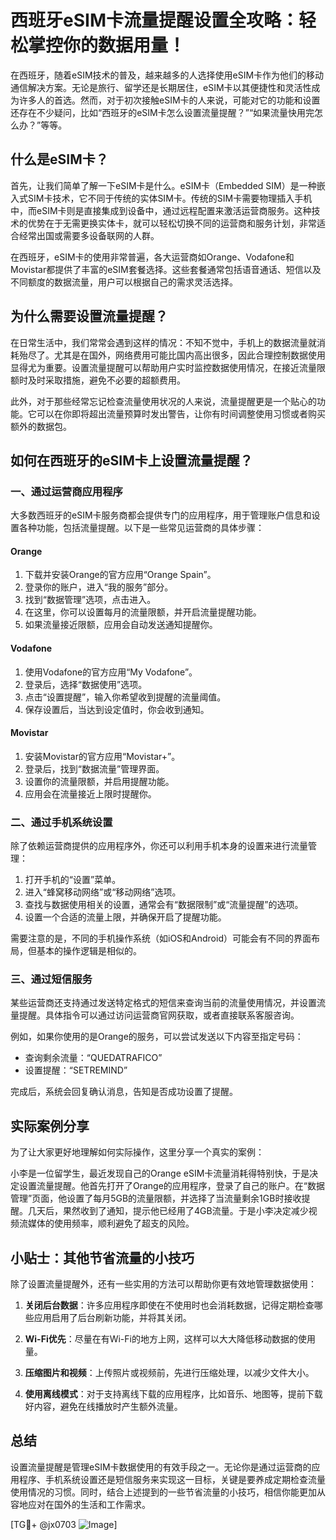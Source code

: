 # 西班牙eSIM卡流量提醒设置全攻略：轻松掌控你的数据用量！

在西班牙，随着eSIM技术的普及，越来越多的人选择使用eSIM卡作为他们的移动通信解决方案。无论是旅行、留学还是长期居住，eSIM卡以其便捷性和灵活性成为许多人的首选。然而，对于初次接触eSIM卡的人来说，可能对它的功能和设置还存在不少疑问，比如“西班牙的eSIM卡怎么设置流量提醒？”“如果流量快用完怎么办？”等等。

## 什么是eSIM卡？

首先，让我们简单了解一下eSIM卡是什么。eSIM卡（Embedded SIM）是一种嵌入式SIM卡技术，它不同于传统的实体SIM卡。传统的SIM卡需要物理插入手机中，而eSIM卡则是直接集成到设备中，通过远程配置来激活运营商服务。这种技术的优势在于无需更换实体卡，就可以轻松切换不同的运营商和服务计划，非常适合经常出国或需要多设备联网的人群。

在西班牙，eSIM卡的使用非常普遍，各大运营商如Orange、Vodafone和Movistar都提供了丰富的eSIM套餐选择。这些套餐通常包括语音通话、短信以及不同额度的数据流量，用户可以根据自己的需求灵活选择。

## 为什么需要设置流量提醒？

在日常生活中，我们常常会遇到这样的情况：不知不觉中，手机上的数据流量就消耗殆尽了。尤其是在国外，网络费用可能比国内高出很多，因此合理控制数据使用显得尤为重要。设置流量提醒可以帮助用户实时监控数据使用情况，在接近流量限额时及时采取措施，避免不必要的超额费用。

此外，对于那些经常忘记检查流量使用状况的人来说，流量提醒更是一个贴心的功能。它可以在你即将超出流量预算时发出警告，让你有时间调整使用习惯或者购买额外的数据包。

## 如何在西班牙的eSIM卡上设置流量提醒？

### 一、通过运营商应用程序

大多数西班牙的eSIM卡服务商都会提供专门的应用程序，用于管理账户信息和设置各种功能，包括流量提醒。以下是一些常见运营商的具体步骤：

#### Orange
1. 下载并安装Orange的官方应用“Orange Spain”。
2. 登录你的账户，进入“我的服务”部分。
3. 找到“数据管理”选项，点击进入。
4. 在这里，你可以设置每月的流量限额，并开启流量提醒功能。
5. 如果流量接近限额，应用会自动发送通知提醒你。

#### Vodafone
1. 使用Vodafone的官方应用“My Vodafone”。
2. 登录后，选择“数据使用”选项。
3. 点击“设置提醒”，输入你希望收到提醒的流量阈值。
4. 保存设置后，当达到设定值时，你会收到通知。

#### Movistar
1. 安装Movistar的官方应用“Movistar+”。
2. 登录后，找到“数据流量”管理界面。
3. 设置你的流量限额，并启用提醒功能。
4. 应用会在流量接近上限时提醒你。

### 二、通过手机系统设置

除了依赖运营商提供的应用程序外，你还可以利用手机本身的设置来进行流量管理：

1. 打开手机的“设置”菜单。
2. 进入“蜂窝移动网络”或“移动网络”选项。
3. 查找与数据使用相关的设置，通常会有“数据限制”或“流量提醒”的选项。
4. 设置一个合适的流量上限，并确保开启了提醒功能。

需要注意的是，不同的手机操作系统（如iOS和Android）可能会有不同的界面布局，但基本的操作逻辑是相似的。

### 三、通过短信服务

某些运营商还支持通过发送特定格式的短信来查询当前的流量使用情况，并设置流量提醒。具体指令可以通过访问运营商官网获取，或者直接联系客服咨询。

例如，如果你使用的是Orange的服务，可以尝试发送以下内容至指定号码：
- 查询剩余流量：“QUEDATRAFICO”
- 设置提醒：“SETREMIND”

完成后，系统会回复确认消息，告知是否成功设置了提醒。

## 实际案例分享

为了让大家更好地理解如何实际操作，这里分享一个真实的案例：

小李是一位留学生，最近发现自己的Orange eSIM卡流量消耗得特别快，于是决定设置流量提醒。他首先打开了Orange的应用程序，登录了自己的账户。在“数据管理”页面，他设置了每月5GB的流量限额，并选择了当流量剩余1GB时接收提醒。几天后，果然收到了通知，提示他已经用了4GB流量。于是小李决定减少视频流媒体的使用频率，顺利避免了超支的风险。

## 小贴士：其他节省流量的小技巧

除了设置流量提醒外，还有一些实用的方法可以帮助你更有效地管理数据使用：

1. **关闭后台数据**：许多应用程序即使在不使用时也会消耗数据，记得定期检查哪些应用启用了后台刷新功能，并将其关闭。
   
2. **Wi-Fi优先**：尽量在有Wi-Fi的地方上网，这样可以大大降低移动数据的使用量。

3. **压缩图片和视频**：上传照片或视频前，先进行压缩处理，以减少文件大小。

4. **使用离线模式**：对于支持离线下载的应用程序，比如音乐、地图等，提前下载好内容，避免在线播放时产生额外流量。

## 总结

设置流量提醒是管理eSIM卡数据使用的有效手段之一。无论你是通过运营商的应用程序、手机系统设置还是短信服务来实现这一目标，关键是要养成定期检查流量使用情况的习惯。同时，结合上述提到的一些节省流量的小技巧，相信你能更加从容地应对在国外的生活和工作需求。

[TG💪+ @jx0703 ![Image](https://github.com/user-attachments/assets/dbca1d08-cadb-493c-b0ec-ad6f7a83f270)]
